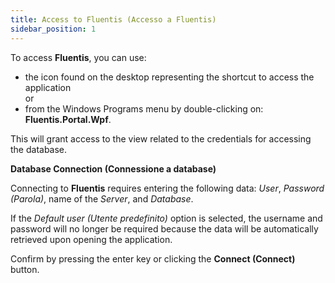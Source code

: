 ```yaml
---
title: Access to Fluentis (Accesso a Fluentis)
sidebar_position: 1
---
```


To access **Fluentis**, you can use:

- the icon found on the desktop representing the shortcut to access the application  
    or  
- from the Windows Programs menu by double-clicking on: **Fluentis.Portal.Wpf**.  

This will grant access to the view related to the credentials for accessing the database.

**Database Connection (Connessione a database)**

Connecting to **Fluentis** requires entering the following data: *User*, *Password (Parola)*, name of the *Server*, and *Database*.

If the *Default user (Utente predefinito)* option is selected, the username and password will no longer be required because the data will be automatically retrieved upon opening the application.

Confirm by pressing the enter key or clicking the **Connect (Connect)** button.